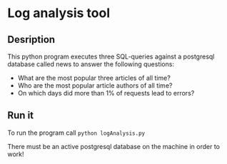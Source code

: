 # Log analysis tool

## Desription

This python program executes three SQL-queries against a postgresql database called news to answer the following questions:
* What are the most popular three articles of all time?
* Who are the most popular article authors of all time?
* On which days did more than 1% of requests lead to errors?

## Run it

To run the program call `python logAnalysis.py`

There must be an active postgresql database on the machine in order to work!
